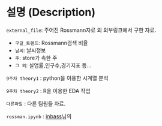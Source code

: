 # 설명 (Description)

`external_file`: 주어진 Rossmann자료 외 외부링크에서 구한 자료. 
- `구글_트렌드`: Rossmann검색 비율
- `날씨`: 날씨정보
- `주`: store가 속한 주
- `그 외`: 실업률,인구수,경기지표 등...

`9주차 theory1` : python을 이용한 시계열 분석

`9주차 theory2` : R을 이용한 EDA 작업

`다른파일` : 다른 팀원들 자료.

`rossman.ipynb` : [inbass](https://gist.github.com/inbass/abcfd2b93e6903450942c1f87ba8b366)님의 
